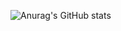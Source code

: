 ![Anurag's GitHub stats](https://github-readme-stats.vercel.app/api?username=thanhnh98&show_icons=true&theme=radical)
